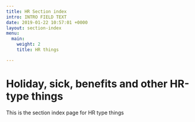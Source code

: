 ```yaml
---
title: HR Section index
intro: INTRO FIELD TEXT
date: 2019-01-22 10:57:01 +0000
layout: section-index
menu:
  main:
    weight: 2
    title: HR things

---
```

# Holiday, sick, benefits and other HR-type things

This is the section index page for HR type things